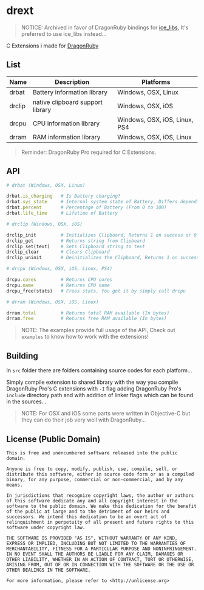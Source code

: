 # drext

> NOTICE: Archived in favor of DragonRuby bindings for [ice_libs](https://github.com/Rabios/ice_libs), It's preferred to use ice_libs instead...

C Extensions i made for [DragonRuby](https://dragonruby.org)

## List

| Name   | Description               | Platforms                     |
|--------|---------------------------|-------------------------------|
| drbat  | Battery information library | Windows, OSX, Linux         |
| drclip | native clipboard support library | Windows, OSX, iOS      |
| drcpu  | CPU information library | Windows, OSX, iOS, Linux, PS4   |
| drram  | RAM information library | Windows, OSX, iOS, Linux        |

> Reminder: DragonRuby Pro required for C Extensions.

## API

```rb
# drbat (Windows, OSX, Linux)

drbat.is_charging   # Is Battery charging?
drbat.sys_state     # Internal system state of Battery, Differs depending on OS
drbat.percent       # Percentage of Battery (From 0 to 100)
drbat.life_time     # Lifetime of Battery

# drclip (Windows, OSX, iOS)

drclip_init         # Initializes Clipboard, Returns 1 on success or 0 on error
drclip_get          # Returns string from Clipboard
drclip_set(text)    # Sets Clipboard string to text
drclip_clear        # Clears Clipboard
drclip_uninit       # Deinitializes the Clipboard, Returns 1 on success or 0 on error

# drcpu (Windows, OSX, iOS, Linux, PS4)

drcpu.cores         # Returns CPU cores
drcpu.name          # Returns CPU name
drcpu_free(stats)   # Frees stats, You get it by simply call drcpu

# drram (Windows, OSX, iOS, Linux)

drram.total         # Returns total RAM available (In bytes)
drram.free          # Returns free RAM available (In bytes)
```

> NOTE: The examples provide full usage of the API, Check out `examples` to know how to work with the extensions!

## Building

In `src` folder there are folders containing source codes for each platform...

Simply compile extension to shared library with the way you compile DragonRuby Pro's C extensions with `-I` flag adding DragonRuby Pro's `include` directory path and with addition of linker flags which can be found in the sources...

> NOTE: For OSX and iOS some parts were written in Objective-C but they can do their job very well with DragonRuby...

## License (Public Domain)

```
This is free and unencumbered software released into the public domain.

Anyone is free to copy, modify, publish, use, compile, sell, or
distribute this software, either in source code form or as a compiled
binary, for any purpose, commercial or non-commercial, and by any
means.

In jurisdictions that recognize copyright laws, the author or authors
of this software dedicate any and all copyright interest in the
software to the public domain. We make this dedication for the benefit
of the public at large and to the detriment of our heirs and
successors. We intend this dedication to be an overt act of
relinquishment in perpetuity of all present and future rights to this
software under copyright law.

THE SOFTWARE IS PROVIDED "AS IS", WITHOUT WARRANTY OF ANY KIND,
EXPRESS OR IMPLIED, INCLUDING BUT NOT LIMITED TO THE WARRANTIES OF
MERCHANTABILITY, FITNESS FOR A PARTICULAR PURPOSE AND NONINFRINGEMENT.
IN NO EVENT SHALL THE AUTHORS BE LIABLE FOR ANY CLAIM, DAMAGES OR
OTHER LIABILITY, WHETHER IN AN ACTION OF CONTRACT, TORT OR OTHERWISE,
ARISING FROM, OUT OF OR IN CONNECTION WITH THE SOFTWARE OR THE USE OR
OTHER DEALINGS IN THE SOFTWARE.

For more information, please refer to <http://unlicense.org>
```
